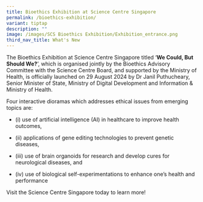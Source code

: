 ```yaml
---
title: Bioethics Exhibition at Science Centre Singapore
permalink: /bioethics-exhibition/
variant: tiptap
description: ""
image: /images/SCS Bioethics Exhibition/Exhibition_entrance.png
third_nav_title: What's New
---
```

<p>The Bioethics Exhibition at Science Centre Singapore titled ‘<strong>We Could, But Should We?</strong>’,
which is organised jointly by the Bioethics Advisory Committee with the
Science Centre Board, and supported by the Ministry of Health, is officially
launched on 29 August 2024 by Dr Janil Puthucheary, Senior Minister of
State, Ministry of Digital Development and Information &amp; Ministry of
Health.</p>
<p></p>
<p>Four interactive dioramas which addresses ethical issues from emerging
topics are:</p>
<ul data-tight="true" class="tight">
<li>
<p>(i) use of artificial intelligence (AI) in healthcare to improve health
outcomes,</p>
</li>
<li>
<p>(ii) applications of gene editing technologies to prevent genetic diseases,</p>
</li>
<li>
<p>(iii) use of brain organoids for research and develop cures for neurological
diseases, and</p>
</li>
<li>
<p>(iv) use of biological self-experimentations to enhance one’s health and
performance</p>
</li>
</ul>
<p></p>
<p>Visit the Science Centre Singapore today to learn more!</p>
<p></p>